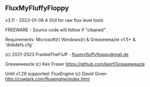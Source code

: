 FluxMyFluffyFloppy
----------------------------------------
v3.11 - 2023-01-08
A GUI for raw flux level tools

FREEWARE - Source code will follow if "cleaned"

Requirements: Microsoft(r) Windows(r) & Greaseweazle v1.5+ & 'diskdefs.cfg'

(c) 2021-2023 FrankieTheFluff - fluxmyfluffyfloppy@mail.de

Greaseweazle (c) Keir Fraser
https://github.com/keirf/Greaseweazle

Until v1.29 supported:
FluxEngine (c) David Given
http://cowlark.com/fluxengine/index.html
